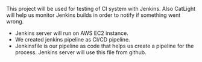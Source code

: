 This project will be used for testing of CI system with Jenkins.
Also CatLight will help us monitor Jenkins builds in order to notify if something went wrong.

- Jenkins server will run on AWS EC2 instance.
- We created jenkins pipeline as CI/CD pipeline.
- Jenkinsfile is our pipeline as code that helps us create a pipeline for the process. Jenkins server will use this file from github.
